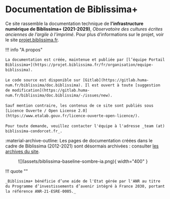 # Documentation de Biblissima+

Ce site rassemble la documentation technique de **l'infrastructure numérique de Biblissima+ (2021-2029)**, _Observatoire des cultures écrites anciennes de l’argile à l’imprimé_. Pour plus d’informations sur le projet, voir le site [projet.biblissima.fr](https://projet.biblissima.fr).

!!! info "A propos"

    La documentation est créée, maintenue et publiée par [l’équipe Portail Biblissima+](https://projet.biblissima.fr/fr/organisation/equipe-biblissima). 

    Le code source est disponible sur [Gitlab](https://gitlab.huma-num.fr/biblissima/doc.biblissima). Il est ouvert à toute [suggestion de modification](https://gitlab.huma-num.fr/biblissima/doc.biblissima/-/issues/new).

    Sauf mention contraire, les contenus de ce site sont publiés sous [Licence Ouverte / Open License 2.0](https://www.etalab.gouv.fr/licence-ouverte-open-licence/).

    Pour toute demande, veuillez contacter l'équipe à l'adresse _team (at) biblissima-condorcet.fr_.

:material-archive-outline: Les pages de documentation créées dans le cadre de Biblissima (2012-2021) sont désormais archivées : consulter [les archives du site](_archives/index.md).


<figure markdown>
  ![](assets/biblissima-baseline-sombre-ia.png){ width="400" }
</figure>

!!! quote ""

    _Biblissima+ bénéficie d’une aide de l'Etat gérée par l'ANR au titre du Programme d’investissements d’avenir intégré à France 2030, portant la référence ANR-21-ESRE-0005._

